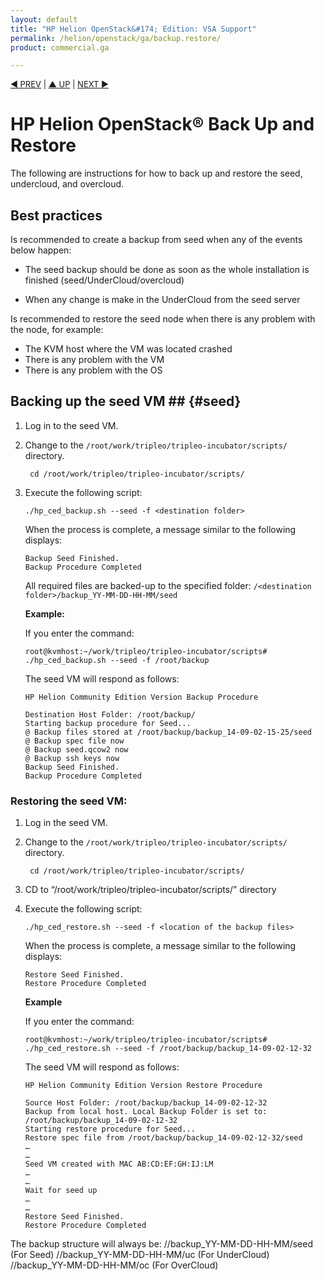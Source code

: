 ```yaml
---
layout: default
title: "HP Helion OpenStack&#174; Edition: VSA Support"
permalink: /helion/openstack/ga/backup.restore/
product: commercial.ga

---
```

<!--UNDER REVISION-->


<script>

function PageRefresh {
onLoad="window.refresh"
}

PageRefresh();

</script>

<p style="font-size: small;"> <a href="/helion/openstack/install/kvm/">&#9664; PREV</a> | <a href="/helion/openstack/install-overview/">&#9650; UP</a> | <a href="/helion/openstack/install/esx/">NEXT &#9654;</a> </p>


# HP Helion OpenStack&#174; Back Up and Restore

The following are instructions for how to back up and restore the seed, undercloud, and overcloud.


## Best practices ###

Is recommended to create a backup from seed when any of the events below happen:

* The seed backup should be done as soon as the whole installation is finished (seed/UnderCloud/overcloud)

* When any change is make in the UnderCloud from the seed server


Is recommended to restore the seed node when there is any problem with the node, for example: 

* The KVM host where the VM was located crashed
* There is any problem with the VM
* There is any problem with the OS

## Backing up the seed VM ## {#seed}

1. Log in to the seed VM. 

2. Change to the `/root/work/tripleo/tripleo-incubator/scripts/` directory.

		cd /root/work/tripleo/tripleo-incubator/scripts/

3.	Execute the following script:

		./hp_ced_backup.sh --seed -f <destination folder>

	When the process is complete, a message similar to the following displays:

		Backup Seed Finished.
		Backup Procedure Completed

	All required files are backed-up to the specified folder:
	`/<destination folder>/backup_YY-MM-DD-HH-MM/seed` 

	**Example:**

	If you enter the command:

		root@kvmhost:~/work/tripleo/tripleo-incubator/scripts# ./hp_ced_backup.sh --seed -f /root/backup

	The seed VM will respond as follows:

		HP Helion Community Edition Version Backup Procedure

		Destination Host Folder: /root/backup/
		Starting backup procedure for Seed...
		@ Backup files stored at /root/backup/backup_14-09-02-15-25/seed
		@ Backup spec file now
		@ Backup seed.qcow2 now
		@ Backup ssh keys now
		Backup Seed Finished.
		Backup Procedure Completed

### Restoring the seed VM:

1.	Log in the seed VM. 

2. Change to the `/root/work/tripleo/tripleo-incubator/scripts/` directory.

		cd /root/work/tripleo/tripleo-incubator/scripts/


2.	CD to “/root/work/tripleo/tripleo-incubator/scripts/” directory

3.	Execute the following script:

		./hp_ced_restore.sh --seed -f <location of the backup files>

	When the process is complete, a message similar to the following displays:

		Restore Seed Finished.
		Restore Procedure Completed

	**Example**

	If you enter the command:

		root@kvmhost:~/work/tripleo/tripleo-incubator/scripts# ./hp_ced_restore.sh --seed -f /root/backup/backup_14-09-02-12-32

	The seed VM will respond as follows:


		HP Helion Community Edition Version Restore Procedure

		Source Host Folder: /root/backup/backup_14-09-02-12-32
		Backup from local host. Local Backup Folder is set to: /root/backup/backup_14-09-02-12-32
		Starting restore procedure for Seed...
		Restore spec file from /root/backup/backup_14-09-02-12-32/seed
		…
		…
		Seed VM created with MAC AB:CD:EF:GH:IJ:LM
		…
		…
		Wait for seed up
		…
		…
		Restore Seed Finished.
		Restore Procedure Completed

The backup structure will always be:
/<destination folder>/backup_YY-MM-DD-HH-MM/seed (For Seed)
/<destination folder>/backup_YY-MM-DD-HH-MM/uc (For UnderCloud)
/<destination folder>/backup_YY-MM-DD-HH-MM/oc (For OverCloud)
